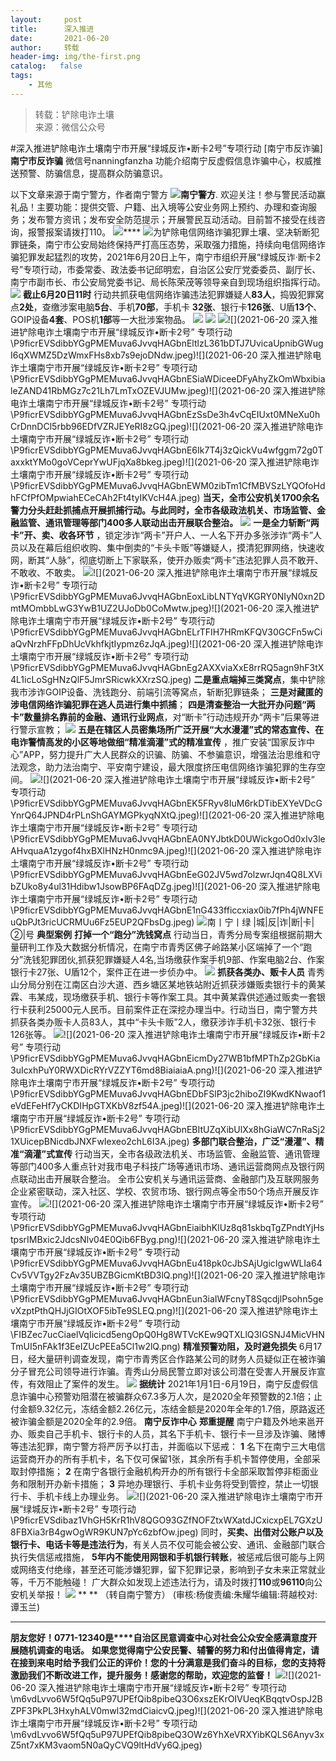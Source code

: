 ```yaml
---
layout:     post
title:      深入推进
date:       2021-06-20
author:     转载
header-img: img/the-first.png
catalog:   false
tags:
    - 其他
---
```


<blockquote><p>转载：铲除电诈土壤<br>
来源：微信公众号</p></blockquote>

#深入推进铲除电诈土壤南宁市开展“绿城反诈•断卡2号”专项行动
[南宁市反诈骗]
**南宁市反诈骗**
微信号nanningfanzha
功能介绍南宁反虚假信息诈骗中心，权威推送预警、防骗信息，提高群众防骗意识。

以下文章来源于南宁警方，作者南宁警方
![](http://wx.qlogo.cn/mmhead/Q3auHgzwzM4GbPAsaXUjRNj7b3qicZbC9VBvbTYo3fy3ynM7oXb0KDw/0)**南宁警方**.
欢迎关注！参与警民活动赢礼品！主要功能：提供交管、户籍、出入境等公安业务网上预约、办理和查询服务；发布警方资讯；发布安全防范提示；开展警民互动活动。目前暂不接受在线咨询，报警报案请拨打110。
![]({{site.baseurl}}/postimg/P9ficrEVSdibaLmHiaibPNmSAfku7xGlvNt9rib2TWro84gcysZZiaF2xmZ1yUV5A3AKAEMj32FdibO2SiaXWaSOeYIeUQ.gif)****
![]({{site.baseurl}}/postimg/P9ficrEVSdibbYGgPMEMuva6JvvqHAGbnE6agEWgibuiaH6Ehr3gFXG72MdjUlFWzgjQ6t6E6M2gE8FbKW5ia5LpIRw.jpeg)为铲除电信网络诈骗犯罪土壤、坚决斩断犯罪链条，南宁市公安局始终保持严打高压态势，采取强力措施，持续向电信网络诈骗犯罪发起猛烈的攻势，2021年6月20日上午，南宁市组织开展“绿城反诈·断卡2号”专项行动，市委常委、政法委书记邱明宏，自治区公安厅党委委员、副厅长、南宁市副市长、市公安局党委书记、局长陈荣茂等领导亲自到现场组织指挥行动。
![]({{site.baseurl}}/postimg/P9ficrEVSdibbYGgPMEMuva6JvvqHAGbnEoTUly3iabEpX6Txrd1rr8Qp8gaHASnTOcxOwXXXpC8ibdkfU4bjCKEqg.jpeg)
**截止6月20日11时**
行动共抓获电信网络诈骗违法犯罪嫌疑人**83人**，捣毁犯罪窝点**2处**，查缴涉案电脑**5台**、手机**70部**，手机卡
**32张**、银行卡**126张**、U盾**13个**、GOIP设备**4套**、POS机**1部**等一大批涉案物品。
![]({{site.baseurl}}/postimg/P9ficrEVSdibbYGgPMEMuva6JvvqHAGbnELtWC9pAGBZIX7R5ibnAOK1xWp0RWibzkDTrovJtd7rcIxoUtubmOMRTg.gif)
![]({{site.baseurl}}/postimg/P9ficrEVSdibbYGgPMEMuva6JvvqHAGbnEk57d2rJ1HRKwqiar16kCkI2MXM5oibaocuCkQLv8P6LMiaogEuibL4tC9g.png)
![]({{site.baseurl}}/postimg/P9ficrEVSdibbYGgPMEMuva6JvvqHAGbnEsHZWT8MK4wUjoYjFnrEQgdUwFpgLic5eF8b2mVb4sdicF6fsn2bUxIJA.jpeg)![](2021-06-20
深入推进铲除电诈土壤南宁市开展“绿城反诈•断卡2号”
专项行动\\P9ficrEVSdibbYGgPMEMuva6JvvqHAGbnEltlzL361bDTJ7UvicaUpnibGWugI6qXWMZ5DzWmxFHs8xb7s9ejoDNdw.jpeg)![](2021-06-20
深入推进铲除电诈土壤南宁市开展“绿城反诈•断卡2号”
专项行动\\P9ficrEVSdibbYGgPMEMuva6JvvqHAGbnESiaWDiceeDFyAhyZkOmWbxibialeZAND41RbMGz7c21Lh7LmTxOZEVJUMw.jpeg)![](2021-06-20
深入推进铲除电诈土壤南宁市开展“绿城反诈•断卡2号”
专项行动\\P9ficrEVSdibbYGgPMEMuva6JvvqHAGbnEzSsDe3h4vCqEIUxt0MNeXu0hCrDnnDCl5rbb96EDfVZRJEYeRI8zGQ.jpeg)![](2021-06-20
深入推进铲除电诈土壤南宁市开展“绿城反诈•断卡2号”
专项行动\\P9ficrEVSdibbYGgPMEMuva6JvvqHAGbnE6Ik7T4j3zQickVu4wfggm72g0TaxxktYMo0goVCeprYwUFjqXa8bkeg.jpeg)![](2021-06-20
深入推进铲除电诈土壤南宁市开展“绿城反诈•断卡2号”
专项行动\\P9ficrEVSdibbYGgPMEMuva6JvvqHAGbnEWM0zibTm1CfMBVSzLYQOfoHdhFCfPfOMpwiahECeCAh2Ft4tyIKVcH4A.jpeg)
**当天，全市公安机关1700余名警力分头赶赴抓捕点开展抓捕行动。与此同时，全市各级政法机关、市场监管、金融监管、通讯管理等部门400多人联动出击开展联合整治。**
![]({{site.baseurl}}/postimg/P9ficrEVSdibbYGgPMEMuva6JvvqHAGbnEdQ3aBtp1nP2JAHliaRcAkjjGz5Ew09llt8iapn3jEOjEFbibZ47GroCYQ.gif)
**一是全力斩断“两卡”开、卖、收各环节**
，锁定涉诈“两卡”开户人、一人名下开办多张涉诈“两卡”人员以及在幕后组织收购、集中倒卖的“卡头卡贩”等嫌疑人，摸清犯罪网络，快速收网，断其“人脉”，彻底切断上下家联系，使开办贩卖“两卡”违法犯罪人员不敢开、不敢收、不敢卖。
![]({{site.baseurl}}/postimg/P9ficrEVSdibbYGgPMEMuva6JvvqHAGbnEFwH6VlrFcyicFtv8R14QJQBrhfQAsGeDbCHr6lTGp3S3iaoLxmEWIIJQ.jpeg)![](2021-06-20
深入推进铲除电诈土壤南宁市开展“绿城反诈•断卡2号”
专项行动\\P9ficrEVSdibbYGgPMEMuva6JvvqHAGbnEoxLibLNTYqVKGRY0NIyN0xn2DmtMOmbbLwG3YwB1UZ2UJoDb0CoMwtw.jpeg)![](2021-06-20
深入推进铲除电诈土壤南宁市开展“绿城反诈•断卡2号”
专项行动\\P9ficrEVSdibbYGgPMEMuva6JvvqHAGbnELrTFIH7HRmKFQV30GCFn5wCiaQvNrzhFFpDhUcVkhfkjtIypmz6zJqA.jpeg)![](2021-06-20
深入推进铲除电诈土壤南宁市开展“绿城反诈•断卡2号”
专项行动\\P9ficrEVSdibbYGgPMEMuva6JvvqHAGbnEg2AXXviaXxE8rrRQ5agn9hF3tX4L1icLoSgHNzQlF5JmrSRicwkXXrzSQ.jpeg)
**二是重点端掉三类窝点**，集中铲除我市涉诈GOIP设备、洗钱跑分、前端引流等窝点，斩断犯罪链条；
**三是对藏匿的涉电信网络诈骗犯罪在逃人员进行集中抓捕**；
**四是清查整治一大批开办问题“两卡”数量排名靠前的金融、通讯行业网点**，对“断卡”行动违规开办“两卡”后果等进行警示宣教；
![]({{site.baseurl}}/postimg/P9ficrEVSdibbYGgPMEMuva6JvvqHAGbnELn1ZZ2FnGlH8QANdDJibflfFMibDdbauI6k18QKFNK5T9tFweYYhrLuQ.jpeg)
**五是在辖区人员密集场所广泛开展“大水漫灌”式的常态宣传、在电诈警情高发的小区等地做细“精准滴灌”式的精准宣传**
，推广安装“国家反诈中心”APP，努力提升广大人民群众的识骗、防骗、不参骗意识，增强法治思维和守法观念，助力法治南宁、平安南宁建设，最大限度挤压电信网络诈骗犯罪的生存空间。
![]({{site.baseurl}}/postimg/P9ficrEVSdibbYGgPMEMuva6JvvqHAGbnEuzDAbGbrGFSNcOD96564YLdnJVQrnlvS7ylP7uHGdC3O7MNCcqkiboA.jpeg)![](2021-06-20
深入推进铲除电诈土壤南宁市开展“绿城反诈•断卡2号”
专项行动\\P9ficrEVSdibbYGgPMEMuva6JvvqHAGbnEK5FRyv8IuM6rkDTibEXYeVDcGYnrQ64JPND4rPLnShGAYMGPkyqNXtQ.jpeg)![](2021-06-20
深入推进铲除电诈土壤南宁市开展“绿城反诈•断卡2号”
专项行动\\P9ficrEVSdibbYGgPMEMuva6JvvqHAGbnEA0NYJbtkD0UWickgoOd0xIv3leAHvquaA1zygof4hxBXlHNzH0nmc9A.jpeg)![](2021-06-20
深入推进铲除电诈土壤南宁市开展“绿城反诈•断卡2号”
专项行动\\P9ficrEVSdibbYGgPMEMuva6JvvqHAGbnEeG02JV5wd7olzwrJqn4Q8LXVibZUko8y4ul31Hdibw1JsowBP6FAqDZg.jpeg)![](2021-06-20
深入推进铲除电诈土壤南宁市开展“绿城反诈•断卡2号”
专项行动\\P9ficrEVSdibbYGgPMEMuva6JvvqHAGbnE1nG433fficcxiax0ib7fPh4jWNFEuQbPJt3ricUCRMUu6Fz5EUP2QFbsDg.jpeg)
![]({{site.baseurl}}/postimg/P9ficrEVSdibbYGgPMEMuva6JvvqHAGbnEfPGxXttuWXN6FDq1r1CPyl46aLttSp7qY8C4fEze8AZ8eOYbEh0srg.png)南丨宁丨绿
|城|反|诈|断|卡|②|号
**典型案例**
**打掉一个“跑分”洗钱窝点**
行动当日，青秀分局专案组根据前期大量研判工作及大数据分析情况，在南宁市青秀区佛子岭路某小区端掉了一个“跑分”洗钱犯罪团伙,抓获犯罪嫌疑人4名,当场缴获作案手机9部、作案电脑2台、作案银行卡27张、U盾12个，案件正在进一步侦办中。
![]({{site.baseurl}}/postimg/P9ficrEVSdibbYGgPMEMuva6JvvqHAGbnENImibKHeSLNt3UhpSF3LkX6VKHeo88fPibIsFdk7E91BmM0QKKPEMJAg.jpeg)
**抓获各类办、贩卡人员**
青秀山分局分别在江南区白沙大道、西乡塘区某地铁站附近抓获涉嫌贩卖银行卡的黄某霖、韦某成，现场缴获手机、银行卡等作案工具。其中黄某霖供述通过贩卖一套银行卡获利25000元人民币。目前案件正在深挖办理当中。行动当日，南宁警方共抓获各类办贩卡人员83人，其中“卡头卡贩”2人，缴获涉诈手机卡32张、银行卡126张等。
![]({{site.baseurl}}/postimg/P9ficrEVSdibbYGgPMEMuva6JvvqHAGbnEJXycspKriajZVFMeT7xMKAhfvLlrbCRyznibcq6dnpicmpbtX4BadOChQ.png)![](2021-06-20
深入推进铲除电诈土壤南宁市开展“绿城反诈•断卡2号”
专项行动\\P9ficrEVSdibbYGgPMEMuva6JvvqHAGbnEicmDy27WB1bfMPThZp2GbKia3uIcxhPuY0RWXDicRYrVZZYT6md8BiaiaiaA.png)![](2021-06-20
深入推进铲除电诈土壤南宁市开展“绿城反诈•断卡2号”
专项行动\\P9ficrEVSdibbYGgPMEMuva6JvvqHAGbnEDbFSlP3jc2hiboZI9KwdKNwaof1eVdEFeHf7yCKDIHpGTXKbV8zf54A.jpeg)![](2021-06-20
深入推进铲除电诈土壤南宁市开展“绿城反诈•断卡2号”
专项行动\\P9ficrEVSdibbYGgPMEMuva6JvvqHAGbnEBItUZqXibUlXx8hGiaWC7nRaSj21XUicepBNicdbJNXFwIexeo2chL6I3A.jpeg)
**多部门联合整治，广泛“漫灌”、精准“滴灌”式宣传**
行动当天，全市各级政法机关、市场监管、金融监管、通讯管理等部门400多人重点针对我市电子科技广场等通讯市场、通讯运营商网点及银行网点联动出击开展联合整治。
全市公安机关与通讯运营商、金融部门及互联网服务企业紧密联动，深入社区、学校、农贸市场、银行网点等全市50个场点开展反诈宣传。
![]({{site.baseurl}}/postimg/P9ficrEVSdibbYGgPMEMuva6JvvqHAGbnEibzHC60RC100sbZpIMCV4AgEwQMHDhjUtDJI1myIl5DyCuGNsEc7hww.png)![](2021-06-20
深入推进铲除电诈土壤南宁市开展“绿城反诈•断卡2号”
专项行动\\P9ficrEVSdibbYGgPMEMuva6JvvqHAGbnEiaibhKlUz8q81skbqTgZPndtYjHstpsrIMBxic2JdcsNlv04E0Qib6FByg.png)![](2021-06-20
深入推进铲除电诈土壤南宁市开展“绿城反诈•断卡2号”
专项行动\\P9ficrEVSdibbYGgPMEMuva6JvvqHAGbnEu418pk0cJbSAjUgicIgwWLIa64Cv5VVTgy2FzAv35UBZBGicmKtBD3lQ.png)![](2021-06-20
深入推进铲除电诈土壤南宁市开展“绿城反诈•断卡2号”
专项行动\\P9ficrEVSdibbYGgPMEMuva6JvvqHAGbnEun3iaIWFcnyT8SqcdjlPsohn5gevXzptPthQHJjGIOtXOF5ibTe9SLEQ.png)![](2021-06-20
深入推进铲除电诈土壤南宁市开展“绿城反诈•断卡2号”
专项行动\\FIBZec7ucCiaelVqIicicd5engOpQ0Hg8WTVcKEw9QTXLlQ3IGSNJ4MicVHNTmUI5nFAk1f3EeIZUcPEEa5Cl1w2lQ.png)
**精准预警劝阻，及时避免损失**
6月17日，经大量研判调查发现，南宁市青秀区合作路某公司的财务人员疑似正在被诈骗分子冒充公司领导进行诈骗。青秀山分局民警立即对该公司潜在受害人开展反诈宣传，有效阻止了案件的发生。
![]({{site.baseurl}}/postimg/P9ficrEVSdibaz1VhGH5KrR1hV8QGO93GZ7OAutUclibnygQVcAg25QiaeHVMMkqln7uJGYAOItbF51omdJqKeX8ZA.jpeg)
**据统计**
2021年1月1日-6月19日，南宁反虚假信息诈骗中心预警劝阻潜在被骗群众67.3多万人次，是2020全年预警数的2.1倍；止付金额9.32亿元，冻结金额2.26亿元，冻结金额是2020年全年的1.7倍，原路返还被诈骗金额是2020全年的2.9倍。
**南宁****反诈****中心**
**郑重提醒**
南宁户籍及外地来邕开办、贩卖自己手机卡、银行卡的人员，其名下手机卡、银行卡一旦涉及诈骗、赌博等违法犯罪，南宁警方将严厉予以打击，并面临以下惩戒：
**1**
名下在南宁三大电信运营商开办的所有手机卡，名下仅可保留1张，其余所有手机卡暂停使用，全部采取封停措施；
**2**
在南宁各银行金融机构开办的所有银行卡全部采取暂停非柜面业务和限制开办新卡措施；
**3**
异地办理银行、手机卡业务将受到管控，禁止一切银行卡、手机卡线上办理业务。
![]({{site.baseurl}}/postimg/P9ficrEVSdibaz1VhGH5KrR1hV8QGO93GZRkPL6YODKBXvV5iaLhno6qOHzVpmIdjVCT4OzXpIA6AqicN8wUq1kElA.jpeg)![](2021-06-20
深入推进铲除电诈土壤南宁市开展“绿城反诈•断卡2号”
专项行动\\P9ficrEVSdibaz1VhGH5KrR1hV8QGO93GZfNOFZtxWXatdJCxicxpEL7GXzU8FBXia3rB4gwOgWR9KUN7pYc6zbfOw.jpeg)
同时，**买卖、出借对公账户以及银行卡、电话卡等是违法行为**，有关人员不仅可能会被公安、通讯、金融部门联合执行失信惩戒措施，
**5年内不能使用网银和手机银行转账**，被惩戒后很可能与上网或网络支付绝缘，甚至还可能涉嫌犯罪，留下犯罪记录，影响到子女未来正常就业等，千万不能触碰！
广大群众如发现上述违法行为，请及时拨打**110**或**96110**向公安机关举报！
![]({{site.baseurl}}/postimg/7QRTvkK2qC6nNyjd9QeAUdlJnqcbr4YsiaJBYGWoeEEFUicUo1STkXfMNjmDrdbO9Jf04Q6luKiaYAyjTWMQuofCg.gif)
**
**
（转自南宁警方）
(审核:杨俊责编:朱耀华编辑:蒋越校对:谭玉兰)
***
**朋友您好！0771-12340是****自治区民意调查中心对社会公众安全感满意度开展随机调查的电话。**
**如果您觉得南宁公安民警、辅警的努力和付出值得肯定，请在接到来电时给予我们公正的评价！您的十分满意是我们奋斗的目标，您的支持将激励我们不断改进工作，提升服务！感谢您的帮助，欢迎您的监督！**
![]({{site.baseurl}}/postimg/m6vdLvvo6W5fQq5uP97UPEfQib8pibeQ3OIeVDxD23H3A2hshm9VPKwY5lU5bLvcdcrPes5XplD3ibsbDFZwyKDqA.jpeg)![](2021-06-20
深入推进铲除电诈土壤南宁市开展“绿城反诈•断卡2号”
专项行动\\m6vdLvvo6W5fQq5uP97UPEfQib8pibeQ3O6xszEKrOIVUeqKBqqtvOspJ2BZPF3PkPL3HxyhALV0mwl32mdCiaicvQ.jpeg)![](2021-06-20
深入推进铲除电诈土壤南宁市开展“绿城反诈•断卡2号”
专项行动\\m6vdLvvo6W5fQq5uP97UPEfQib8pibeQ3OWz6YhXeVRXYibKQLS6Anyv3xZ5nt7xKM3vaom5N0aQyCVQ9ltHdVy6Q.jpeg)
